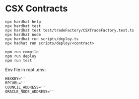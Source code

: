 # CSX Contracts


```shell
npx hardhat help
npx hardhat test
npx hardhat test test/tradeFactory/CSXTradeFactory.test.ts
npx hardhat node
npx hardhat run scripts/deploy.ts
npx hadhat run scripts/deploy/<contract>
```

```shell
npm run compile
npm run deploy
npm run test
```

Env file in root .env:
```shell
HEXKEY=''
RPCURL=''
COUNCIL_ADDRESS=''
ORACLE_NODE_ADDRESS=''
```